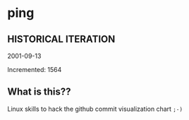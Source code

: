 # ping

## HISTORICAL ITERATION
2001-09-13

Incremented: 1564

## What is this?? 
Linux skills to hack the github commit visualization chart `;-)`
